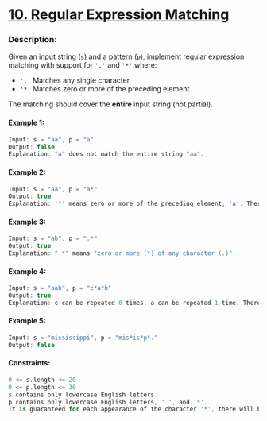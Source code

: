 # [10. Regular Expression Matching](https://leetcode.com/problems/regular-expression-matching)

### Description:

Given an input string (```s```) and a pattern (```p```), implement regular expression matching with support for ```'.'``` and ```'*'``` where: 

* ```'.'``` Matches any single character.​​​​
* ```'*'``` Matches zero or more of the preceding element.

The matching should cover the **entire** input string (not partial).


#### Example 1:
```swift
Input: s = "aa", p = "a"
Output: false
Explanation: "a" does not match the entire string "aa".
```

#### Example 2:
```swift
Input: s = "aa", p = "a*"
Output: true
Explanation: '*' means zero or more of the preceding element, 'a'. Therefore, by repeating 'a' once, it becomes "aa".
```

#### Example 3:
```swift
Input: s = "ab", p = ".*"
Output: true
Explanation: ".*" means "zero or more (*) of any character (.)".
```

#### Example 4:
```swift
Input: s = "aab", p = "c*a*b"
Output: true
Explanation: c can be repeated 0 times, a can be repeated 1 time. Therefore, it matches "aab".
```

#### Example 5:
```swift
Input: s = "mississippi", p = "mis*is*p*."
Output: false
```

#### Constraints:
```swift
0 <= s.length <= 20
0 <= p.length <= 30
s contains only lowercase English letters.
p contains only lowercase English letters, '.', and '*'.
It is guaranteed for each appearance of the character '*', there will be a previous valid character to match.
```